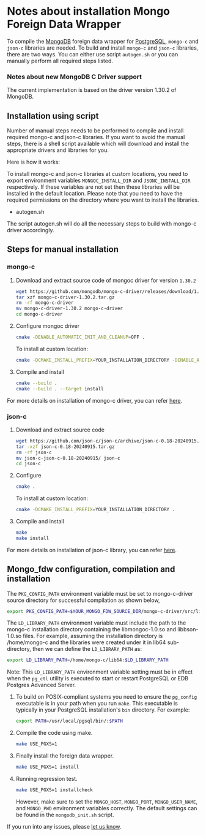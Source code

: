 Notes about installation Mongo Foreign Data Wrapper
===================================================

To compile the [MongoDB][1] foreign data wrapper for [PostgreSQL](https://www.postgresql.org/), `mongo-c` and `json-c`
libraries are needed. To build and install `mongo-c` and `json-c` libraries, there
are two ways. You can either use script `autogen.sh` or you can manually
perform all required steps listed.

### Notes about new MongoDB C Driver support
The current implementation is based on the driver version 1.30.2 of MongoDB.

## Installation using script
Number of manual steps needs to be performed to compile and install required
mongo-c and json-c libraries. If you want to avoid the manual steps, there is a
shell script available which will download and install the appropriate drivers
and libraries for you.

Here is how it works:

To install mongo-c and json-c libraries at custom locations, you need to
export environment variables `MONGOC_INSTALL_DIR` and `JSONC_INSTALL_DIR`
respectively. If these variables are not set then these libraries will be
installed in the default location. Please note that you need to have the
required permissions on the directory where you want to install the libraries.

   * autogen.sh

The script autogen.sh will do all the necessary steps to build with mongo-c
driver accordingly.

## Steps for manual installation
### mongo-c
1. Download and extract source code of mongoc driver for version `1.30.2`

	```sh
	wget https://github.com/mongodb/mongo-c-driver/releases/download/1.30.2/mongo-c-driver-1.30.2.tar.gz
	tar xzf mongo-c-driver-1.30.2.tar.gz
	rm -rf mongo-c-driver
	mv mongo-c-driver-1.30.2 mongo-c-driver
	cd mongo-c-driver
	```

2. Configure mongoc driver

	```sh
	cmake -DENABLE_AUTOMATIC_INIT_AND_CLEANUP=OFF .
	```

	To install at custom location:

	```sh
	cmake -DCMAKE_INSTALL_PREFIX=YOUR_INSTALLATION_DIRECTORY -DENABLE_AUTOMATIC_INIT_AND_CLEANUP=OFF .
	```

3. Compile and install

	```sh
	cmake --build .
	cmake --build . --target install
	```

For more details on installation of mongo-c driver, you can refer [here][3].

### json-c

1. Download and extract source code

	```sh
	wget https://github.com/json-c/json-c/archive/json-c-0.18-20240915.tar.gz
	tar -xzf json-c-0.18-20240915.tar.gz
    rm -rf json-c
	mv json-c-json-c-0.18-20240915/ json-c
	cd json-c
	```

2. Configure

	```sh
	cmake .
	```
	To install at custom location:

	```sh
	cmake -DCMAKE_INSTALL_PREFIX=YOUR_INSTALLATION_DIRECTORY .
	```

3. Compile and install

	```sh
	make
	make install
	```

For more details on installation of json-c library, you can refer [here][4].

## Mongo_fdw configuration, compilation and installation
The `PKG_CONFIG_PATH` environment variable must be set to mongo-c-driver source
directory for successful compilation as shown below,

```sh
export PKG_CONFIG_PATH=$YOUR_MONGO_FDW_SOURCE_DIR/mongo-c-driver/src/libmongoc/src:$YOUR_MONGO_FDW_SOURCE_DIR/mongo-c-driver/src/libbson/src
```

The `LD_LIBRARY_PATH` environment variable must include the path to the mongo-c
installation directory containing the libmongoc-1.0.so and libbson-1.0.so
files. For example, assuming the installation directory is /home/mongo-c and
the libraries were created under it in lib64 sub-directory, then we can define
the `LD_LIBRARY_PATH` as:

```sh
export LD_LIBRARY_PATH=/home/mongo-c/lib64:$LD_LIBRARY_PATH
```

Note: This `LD_LIBRARY_PATH` environment variable setting must be in effect
when the `pg_ctl` utility is executed to start or restart PostgreSQL or
EDB Postgres Advanced Server.


1. To build on POSIX-compliant systems you need to ensure the
   `pg_config` executable is in your path when you run `make`. This
   executable is typically in your PostgreSQL installation's `bin`
   directory. For example:

    ```sh
    export PATH=/usr/local/pgsql/bin/:$PATH
    ```

2. Compile the code using make.

    ```sh
    make USE_PGXS=1
    ```

3. Finally install the foreign data wrapper.

    ```sh
    make USE_PGXS=1 install
    ```

4. Running regression test.

    ```sh
    make USE_PGXS=1 installcheck
    ```
   However, make sure to set the `MONGO_HOST`, `MONGO_PORT`, `MONGO_USER_NAME`,
   and `MONGO_PWD` environment variables correctly. The default settings can be
   found in the `mongodb_init.sh` script.


If you run into any issues, please [let us know][2].

[1]: http://www.mongodb.com
[2]: https://github.com/enterprisedb/mongo_fdw/issues/new
[3]: https://www.mongodb.com/docs/languages/c/c-driver/current/install-from-source
[4]: https://github.com/json-c/json-c/tree/json-c-0.18-20240915#build-instructions--
